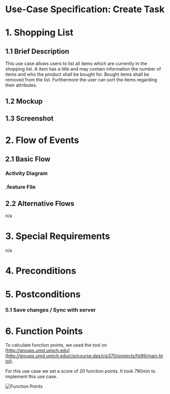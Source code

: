 # Use-Case Specification: Create Task

# 1. Shopping List

## 1.1 Brief Description
This use case allows users to list all items which are currently in the shopping list. A item has a title and may contain information the number of items and who the product shall be bought for. Bought items shall be removed from the list. Furthermore the user can sort the items regarding their attributes.

## 1.2 Mockup


## 1.3 Screenshot


# 2. Flow of Events

## 2.1 Basic Flow

### Activity Diagram


### .feature File



## 2.2 Alternative Flows
n/a

# 3. Special Requirements
n/a

# 4. Preconditions


# 5. Postconditions

### 5.1 Save changes / Sync with server


# 6. Function Points
To calculate function points, we used the tool on [http://groups.umd.umich.edu](http://groups.umd.umich.edu/cis/course.des/cis375/projects/fp99/main.html).

For this use case we set a score of *20* function points. It took 790min to implement this use case.

![Function Points](../FunctionPoints/ShoppingList.png)
